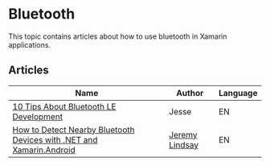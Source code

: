 # Bluetooth

This topic contains articles about how to use bluetooth in Xamarin applications.

## Articles

Name | Author | Language
---- | ------ | --------
[10 Tips About Bluetooth LE Development](http://www.xam-consulting.com/10-tips-about-bluetooth-le-development/) | Jesse | EN
[How to Detect Nearby Bluetooth Devices with .NET and Xamarin.Android](https://jeremylindsayni.wordpress.com/2018/12/16/how-to-detect-nearby-bluetooth-devices-with-net-and-xamarin-android/) | [Jeremy Lindsay](https://jeremylindsayni.wordpress.com/about/) | EN
